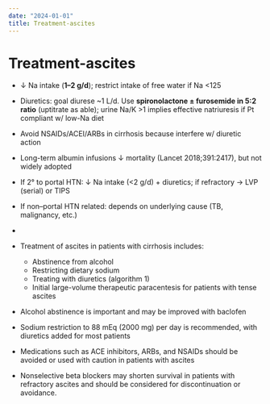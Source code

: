 ```yaml
---
date: "2024-01-01"
title: Treatment-ascites
---
```


# Treatment-ascites

* ↓ Na intake (**1–2 g/d**); restrict intake of free water if Na <125
* Diuretics: goal diurese ~1 L/d. Use **spironolactone ± furosemide in 5:2 ratio** (uptitrate as able); urine Na/K >1 implies effective natriuresis if Pt compliant w/ low-Na diet
* Avoid NSAIDs/ACEI/ARBs in cirrhosis because interfere w/ diuretic action
* Long-term albumin infusions ↓ mortality (Lancet 2018;391:2417), but not widely adopted

* If 2° to portal HTN: ↓ Na intake (<2 g/d) + diuretics; if refractory → LVP (serial) or TIPS

* If non–portal HTN related: depends on underlying cause (TB, malignancy, etc.)
*

* Treatment of ascites in patients with cirrhosis includes:
	* Abstinence from alcohol
	* Restricting dietary sodium
	* Treating with diuretics (algorithm 1)
	* Initial large-volume therapeutic paracentesis for patients with tense ascites
* Alcohol abstinence is important and may be improved with baclofen
* Sodium restriction to 88 mEq (2000 mg) per day is recommended, with diuretics added for most patients
* Medications such as ACE inhibitors, ARBs, and NSAIDs should be avoided or used with caution in patients with ascites
* Nonselective beta blockers may shorten survival in patients with refractory ascites and should be considered for discontinuation or avoidance.
